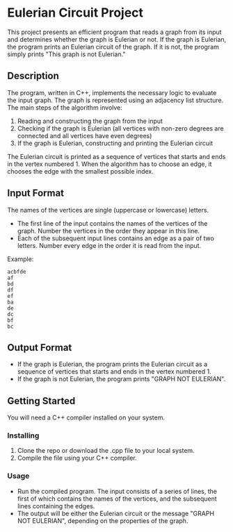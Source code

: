 # Eulerian Circuit Project

This project presents an efficient program that reads a graph from its input and determines whether the graph is Eulerian or not. If the graph is Eulerian, the program prints an Eulerian circuit of the graph. If it is not, the program simply prints "This graph is not Eulerian."

## Description

The program, written in C++, implements the necessary logic to evaluate the input graph. The graph is represented using an adjacency list structure. The main steps of the algorithm involve:

1. Reading and constructing the graph from the input
2. Checking if the graph is Eulerian (all vertices with non-zero degrees are connected and all vertices have even degrees)
3. If the graph is Eulerian, constructing and printing the Eulerian circuit

The Eulerian circuit is printed as a sequence of vertices that starts and ends in the vertex numbered 1. When the algorithm has to choose an edge, it chooses the edge with the smallest possible index.

## Input Format

The names of the vertices are single (uppercase or lowercase) letters.

- The first line of the input contains the names of the vertices of the graph. Number the vertices in the order they appear in this line.
- Each of the subsequent input lines contains an edge as a pair of two letters. Number every edge in the order it is read from the input.

Example: 
```
acbfde 
af 
bd 
df 
ef 
ba 
de 
dc 
bf 
bc
```

## Output Format

- If the graph is Eulerian, the program prints the Eulerian circuit as a sequence of vertices that starts and ends in the vertex numbered 1. 
- If the graph is not Eulerian, the program prints "GRAPH NOT EULERIAN".

## Getting Started

You will need a C++ compiler installed on your system.

### Installing

1. Clone the repo or download the .cpp file to your local system.
2. Compile the file using your C++ compiler. 

### Usage

- Run the compiled program. The input consists of a series of lines, the first of which contains the names of the vertices, and the subsequent lines containing the edges. 
- The output will be either the Eulerian circuit or the message "GRAPH NOT EULERIAN", depending on the properties of the graph.
